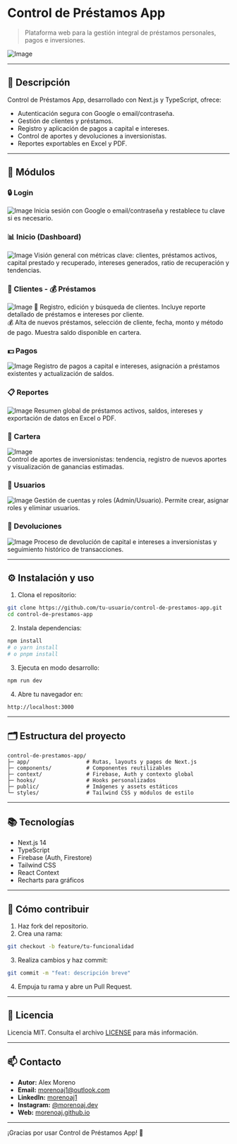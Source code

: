 # Control de Préstamos App

> Plataforma web para la gestión integral de préstamos personales, pagos e inversiones.

![Image](https://github.com/user-attachments/assets/3c5c761a-190e-4e04-9b7c-b249770d61eb)


---

## 📌 Descripción

Control de Préstamos App, desarrollado con Next.js y TypeScript, ofrece:

- Autenticación segura con Google o email/contraseña.  
- Gestión de clientes y préstamos.  
- Registro y aplicación de pagos a capital e intereses.  
- Control de aportes y devoluciones a inversionistas.  
- Reportes exportables en Excel y PDF.  

---

## 🚀 Módulos

### 🔒 Login  
![Image](https://github.com/user-attachments/assets/30b542f7-76e4-4f1f-911d-bcb5b7230f9e)
Inicia sesión con Google o email/contraseña y restablece tu clave si es necesario.

### 📊 Inicio (Dashboard)  
![Image](https://github.com/user-attachments/assets/3c5c761a-190e-4e04-9b7c-b249770d61eb)
Visión general con métricas clave: clientes, préstamos activos, capital prestado y recuperado, intereses generados, ratio de recuperación y tendencias.

### 👥 Clientes - 💰 Préstamos
![Image](https://github.com/user-attachments/assets/4501feb6-3532-49f1-b4dd-f22b55fc40e3) 
👥 Registro, edición y búsqueda de clientes. Incluye reporte detallado de préstamos e intereses por cliente.<br>💰 Alta de nuevos préstamos, selección de cliente, fecha, monto y método de pago. Muestra saldo disponible en cartera.

### 💵 Pagos  
![Image](https://github.com/user-attachments/assets/b108ee92-814c-4569-92e6-01903ae241fd)
Registro de pagos a capital e intereses, asignación a préstamos existentes y actualización de saldos.

### 📋 Reportes  
![Image](https://github.com/user-attachments/assets/5e1b35b4-3cbf-4ab0-92ba-cf6b5ed67300) 
Resumen global de préstamos activos, saldos, intereses y exportación de datos en Excel o PDF.

### 📂 Cartera  
![Image](https://github.com/user-attachments/assets/4bc4d201-b81c-4862-8aa4-d63983b2f45d)  
Control de aportes de inversionistas: tendencia, registro de nuevos aportes y visualización de ganancias estimadas.

### 👤 Usuarios  
![Image](https://github.com/user-attachments/assets/527d6de5-9e7c-4303-a942-1a4e350317da) 
Gestión de cuentas y roles (Admin/Usuario). Permite crear, asignar roles y eliminar usuarios.

### 🔄 Devoluciones  
![Image](https://github.com/user-attachments/assets/129daad2-5aae-41d8-a5ea-52d90f47b712)
Proceso de devolución de capital e intereses a inversionistas y seguimiento histórico de transacciones.

---

## ⚙️ Instalación y uso

1. Clona el repositorio:

```bash
git clone https://github.com/tu-usuario/control-de-prestamos-app.git
cd control-de-prestamos-app
```

2. Instala dependencias:

```bash
npm install
# o yarn install
# o pnpm install
```

3. Ejecuta en modo desarrollo:

```bash
npm run dev
```

4. Abre tu navegador en:

```
http://localhost:3000
```

---

## 🗂 Estructura del proyecto

```
control-de-prestamos-app/
├─ app/                  # Rutas, layouts y pages de Next.js
├─ components/           # Componentes reutilizables
├─ context/              # Firebase, Auth y contexto global
├─ hooks/                # Hooks personalizados
├─ public/               # Imágenes y assets estáticos
└─ styles/               # Tailwind CSS y módulos de estilo
```

---

## 📚 Tecnologías

- Next.js 14  
- TypeScript  
- Firebase (Auth, Firestore)  
- Tailwind CSS  
- React Context  
- Recharts para gráficos  

---

## 🤝 Cómo contribuir

1. Haz fork del repositorio.  
2. Crea una rama:
```bash
git checkout -b feature/tu-funcionalidad
```
3. Realiza cambios y haz commit:
```bash
git commit -m "feat: descripción breve"
```
4. Empuja tu rama y abre un Pull Request.

---

## 📝 Licencia

Licencia MIT. Consulta el archivo [LICENSE](LICENSE) para más información.

---

## 📫 Contacto

- **Autor:** Alex Moreno  
- **Email:** [morenoaj1@outlook.com](mailto:morenoaj1@outlook.com)  
- **LinkedIn:** [morenoaj1](https://linkedin.com/in/morenoaj1)  
- **Instagram:** [@morenoaj.dev](https://instagram.com/morenoaj.dev)
- **Web:** [morenoaj.github.io](https://morenoaj.github.io/)

---

¡Gracias por usar Control de Préstamos App! 🚀
